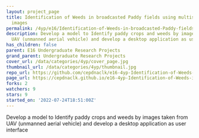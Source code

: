 ```yaml
---
layout: project_page
title: Identification of Weeds in broadcasted Paddy fields using multispectral UAV
  images
permalink: /4yp/e16/Identification-of-Weeds-in-broadcasted-Paddy-fields-using-multispectral-UAV-images/
description: Develop a model to Identify paddy crops and weeds by images taken from
  UAV (unmanned aerial vehicle) and develop a desktop application as user interface
has_children: false
parent: E16 Undergraduate Research Projects
grand_parent: Undergraduate Research Projects
cover_url: /data/categories/4yp/cover_page.jpg
thumbnail_url: /data/categories/4yp/thumbnail.jpg
repo_url: https://github.com/cepdnaclk/e16-4yp-Identification-of-Weeds-in-broadcasted-Paddy-fields-using-multispectral-UAV-images
page_url: https://cepdnaclk.github.io/e16-4yp-Identification-of-Weeds-in-broadcasted-Paddy-fields-using-multispectral-UAV-images
forks: 2
watchers: 9
stars: 9
started_on: '2022-07-24T18:51:00Z'
---
```


Develop a model to Identify paddy crops and weeds by images taken from UAV (unmanned aerial vehicle) and develop a desktop application as user interface